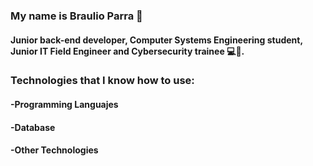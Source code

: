 ### My name is Braulio Parra 👋
#### Junior back-end developer, Computer Systems Engineering student, Junior IT Field Engineer and Cybersecurity trainee 💻👮.



### Technologies that I know how to use: 
#### -Programming Languajes
#### -Database
#### -Other Technologies
<!---
BR-111/BR-111 is a ✨ special ✨ repository because its `README.md` (this file) appears on your GitHub profile.
You can click the Preview link to take a look at your changes.
--->
